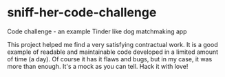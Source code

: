 # sniff-her-code-challenge
Code challenge - an example Tinder like dog matchmaking app

This project helped me find a very satisfying contractual work. It is a good example of readable and maintainable code developed in a limited amount of time (a day). Of course it has it flaws and bugs, but in my case, it was more than enough. It's a mock as you can tell. Hack it with love!
